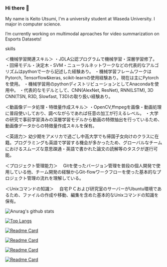 ### Hi there 👋

<!--
**keitoutsumi/keitoutsumi** is a ✨ _special_ ✨ repository because its `README.md` (this file) appears on your GitHub profile.

Here are some ideas to get you started:

- 🔭 I’m currently working on ...
- 🌱 I’m currently learning ...
- 👯 I’m looking to collaborate on ...
- 🤔 I’m looking for help with ...
- 💬 Ask me about ...
- 📫 How to reach me: ...
- 😄 Pronouns: ...
- ⚡ Fun fact: ...
-->

My name is Keito Utsumi, I'm a university student at Waseda University. I major in computer science.

I’m currently working on multimodal aproaches for video summarization on Esports Datasets!

skills

＜機械学習関連スキル＞
 ・JDLA公認プログラムで機械学習・深層学習修了。
・回帰モデル・決定木・SVM・ニューラルネットワークなどの代表的なアルゴリズムはpythonで一から記述した経験あり。
・機械学習フレームワークはPytorch, Tensorflow&keras, scikit-learnの使用経験あり。現在は主にPytorchを使用。
・機械学習用のpythonディストリビューションとしてAnacondaを使用中。
・代表的なモデルとして、CNN(AlexNet, ResNet), RNN(LSTM), 3D CNN(TSN, R3D,  Slowfast, T3D)の取り扱い経験あり。
 
＜動画像データ処理・特徴量作成スキル＞
・OpenCV,ffmpegを画像・動画処理に普段使いしており、調べながらであれば任意の加工が行えるレベル。
・大学の研究で事前学習済みの深層学習モデルから動画の特徴抽出を行っているため、動画像データからの特徴量作成スキルを保有。
 
＜英語力＞
幼少期をアメリカで過ごし中高大学でも帰国子女向けのクラスに在籍。プログラミングも英語で学習する機会が多かったため、グローバルなチームにおけるスムーズな意思疎通・英語で書かれた論文の読解等のタスクが遂行可能。
 
＜プロジェクト管理能力＞
　Gitを使ったバージョン管理を普段の個人開発で使用している他、チーム開発の経験からGit-flowワークフローを使った基本的なプロジェクト管理の流れを理解している。
 
＜Unixコマンドの知識＞
　自宅ＰＣおよび研究室のサーバーがUbuntu環境であるため、ファイルの作成や移動、編集を含めた基本的なUnixコマンドの知識を保有。

<!--
You can follow me on:
- my [blog](YOUR BLOG URL) 💻 
- my Youtube [channel](YOUR YOUTUBE CHANNEL URL) 🎥 
- [Medium](YOUR MEDIUM URL)
-->

![Anurag's github stats](https://github-readme-stats.vercel.app/api?username=keitoutsumi&show_icons=true&theme=dracula)

[![Top Langs](https://github-readme-stats.vercel.app/api/top-langs/?username=keitoutsumi&hide=html&layout=compact&theme=dracula)](https://github.com/keitoutsumi/github-readme-stats)

[![Readme Card](https://github-readme-stats.vercel.app/api/pin/?username=keitoutsumi&repo=video_highlight_selector)](https://github.com/keitoutsumi/video_highlight_selector)

[![Readme Card](https://github-readme-stats.vercel.app/api/pin/?username=keitoutsumi&repo=valorant_VOD2minimap)](https://github.com/keitoutsumi/valorant_VOD2minimap)

[![Readme Card](https://github-readme-stats.vercel.app/api/pin/?username=keitoutsumi&repo=ML_Study)](https://github.com/keitoutsumi/ML_study)

[![Readme Card](https://github-readme-stats.vercel.app/api/pin/?username=keitoutsumi&repo=memo_app)](https://github.com/keitoutsumi/memo_app)
